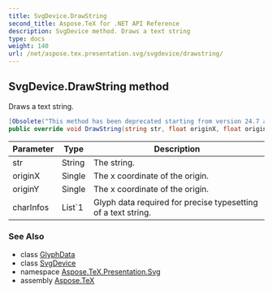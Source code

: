 ```yaml
---
title: SvgDevice.DrawString
second_title: Aspose.TeX for .NET API Reference
description: SvgDevice method. Draws a text string
type: docs
weight: 140
url: /net/aspose.tex.presentation.svg/svgdevice/drawstring/
---
```

## SvgDevice.DrawString method

Draws a text string.

```csharp
[Obsolete("This method has been deprecated starting from version 24.7 and will be hidden in version 24.10.")]
public override void DrawString(string str, float originX, float originY, List<GlyphData> charInfos)
```

| Parameter | Type | Description |
| --- | --- | --- |
| str | String | The string. |
| originX | Single | The x coordinate of the origin. |
| originY | Single | The x coordinate of the origin. |
| charInfos | List`1 | Glyph data required for precise typesetting of a text string. |

### See Also

* class [GlyphData](../../../aspose.tex.presentation/glyphdata/)
* class [SvgDevice](../)
* namespace [Aspose.TeX.Presentation.Svg](../../svgdevice/)
* assembly [Aspose.TeX](../../../)


